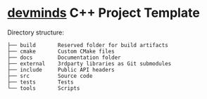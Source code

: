 # [devminds](https://devminds.ch) C++ Project Template

Directory structure:

```
├── build       Reserved folder for build artifacts
├── cmake       Custom CMake files
├── docs        Documentation folder
├── external    3rdparty libraries as Git submodules
├── include     Public API headers
├── src         Source code
├── tests       Tests
└── tools       Scripts
```
